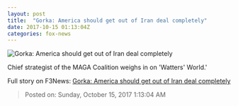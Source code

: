 ```yaml
---
layout: post
title:  "Gorka: America should get out of Iran deal completely"
date: 2017-10-15 01:13:04Z
categories: fox-news
---
```


![Gorka: America should get out of Iran deal completely](http://a57.foxnews.com/media2.foxnews.com/BrightCove/694940094001/2017/10/15/640/360/694940094001_5611079431001_5611029420001-vs.jpg)

Chief strategist of the MAGA Coalition weighs in on 'Watters' World.'


Full story on F3News: [Gorka: America should get out of Iran deal completely](http://www.f3nws.com/n/DHFpvG)

> Posted on: Sunday, October 15, 2017 1:13:04 AM
